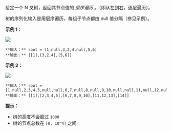 给定一个 N 叉树，返回其节点值的 _层序遍历_ 。（即从左到右，逐层遍历）。

树的序列化输入是用层序遍历，每组子节点都由 null 值分隔（参见示例）。

**示例 1：**

![](https://assets.leetcode.com/uploads/2018/10/12/narytreeexample.png)

    
    
    **输入：** root = [1,null,3,2,4,null,5,6]
    **输出：** [[1],[3,2,4],[5,6]]
    

**示例 2：**

![](https://assets.leetcode.com/uploads/2019/11/08/sample_4_964.png)

    
    
    **输入：** root = [1,null,2,3,4,5,null,null,6,7,null,8,null,9,10,null,null,11,null,12,null,13,null,null,14]
    **输出：** [[1],[2,3,4,5],[6,7,8,9,10],[11,12,13],[14]]
    

**提示：**

  * 树的高度不会超过 `1000`
  * 树的节点总数在 `[0, 10^4]` 之间

